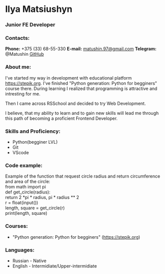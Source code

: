 # **Ilya Matsiushyn**
### **Junior FE Developer**
### **Contacts:**
**Phone:** +375 (33) 68-55-330
**E-mail:** matushin.97@gmail.com
**Telegram:** @Matushin
[GitHub](https://github.com/Matushini97)
### **About me:**
I've started my way in development with educational platform https://stepik.org. I've finished "Python generation: Python for begginers" course there. During learning I realized that programming is attractive and intresting for me.

Then I came across RSSchool and decided to try Web Development.

I believe, that my ability to learn and to gain new skills will lead me through this path of becoming a proficient Frontend Developer.
### **Skills and Proficiency:**
* Python(begginer LVL)
* Git
* VScode
### **Code example:**
Example of the function that request circle radius and return circumference and area of the circle:\
    from math import pi\
    def get_circle(radius):\
        return 2 *pi * radius, pi * radius ** 2\
    r = float(input())\
    length, square = get_circle(r)\
    print(length, square)

### **Courses:**
* "Python generation: Python for begginers" (https://stepik.org)

### **Languages:**
* Russian - Native
* English - Intermidiate/Upper-intermidiate